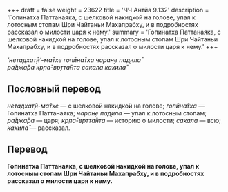 +++
draft = false
weight = 23622
title = 'ЧЧ Антйа 9.132'
description = 'Гопинатха Паттанаяка, с шелковой накидкой на голове, упал к лотосным стопам Шри Чайтаньи Махапрабху, и в подробностях рассказал о милости царя к нему.'
summary = 'Гопинатха Паттанаяка, с шелковой накидкой на голове, упал к лотосным стопам Шри Чайтаньи Махапрабху, и в подробностях рассказал о милости царя к нему.'
+++

_‘нетадхат̣ӣ’-ма̄тхе гопӣна̄тха чаран̣е пад̣ила̄  
ра̄джа̄ра кр̣па̄-вр̣тта̄нта сакала кахила̄_

## Пословный перевод

_нетадхат̣ӣ_\-_ма̄тхе_ — с шелковой накидкой на голове; _гопӣна̄тха_ — Гопинатха Паттанаяка; _чаран̣е_ _пад̣ила̄_ — упал к лотосным стопам; _ра̄джа̄ра_ — царя; _кр̣па̄_\-_вр̣тта̄нта_ — историю о милости; _сакала_ — всю; _кахила̄_ — рассказал.

## Перевод

**Гопинатха Паттанаяка, с шелковой накидкой на голове, упал к лотосным стопам Шри Чайтаньи Махапрабху, и в подробностях рассказал о милости царя к нему.**
